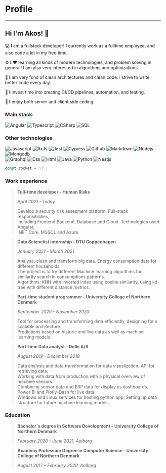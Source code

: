 # Profile

---

## Hi I'm Akos! 👋

💻 **I** am a fullstack developer! I currently work as a fulltime employee, and also code a lot in my free time.

⚙️ **I** ❤️ learning all kinds of modern technologies, and problem solving in general! I am also very interested in algorithms and optimizations.

🧹 **I** am very fond of clean architectures and clean code. I strive to write better code every day.

🧪 **I** invest time into creating CI/CD pipelines, automation, and testing.

🚀 **I** enjoy both server and client side coding.

### Main stack:

![Angular](https://img.shields.io/badge/-Angular-dd1b16?logo=angular&logoColor=black&style=flat)
![Typescript](https://img.shields.io/badge/-typescript-blue?logo=typescript&logoColor=white&style=flat)
![CSharp](https://img.shields.io/badge/-C%23-9B4993?logo=C-sharp&logoColor=black&style=flat)
![SQL](https://img.shields.io/badge/MSSQL-gray?logo=microsoft-sql-server&logoColor=white)

### Other technologies

![Javascript](https://img.shields.io/badge/-JavaScript-f7df1e?logo=javascript&logoColor=black&style=flat)
![RxJs](https://img.shields.io/badge/RxJs-E60E88?logo=reactivex&logoColor=white)
![Jest](https://img.shields.io/badge/Jest-white?logo=jest&logoColor=E60E88)
![Cypress](https://img.shields.io/badge/Cypress-white?logo=cypress&logoColor=green)
![Github](https://img.shields.io/badge/Github-black?logo=github&logoColor=purple)
![Markdown](https://img.shields.io/badge/Markdown-black?logo=markdown&logoColor=blue)
![Nodejs](https://img.shields.io/badge/-NodeJs-43853D?logo=node.js&logoColor=black&style=flat)
![Mongodb](https://img.shields.io/badge/MongoDB-4ea94b.svg?logo=mongodb&logoColor=white)  
![Graphql](https://img.shields.io/badge/GraphQL-161e26?logo=graphql&logoColor=e535ab)
![Css](https://img.shields.io/badge/CSS-white?logo=css3&logoColor=264de4)
![Html](https://img.shields.io/badge/HTML-grey?logo=html5&logoColor=e34c26)
![Java](https://img.shields.io/badge/Java-white?logo=java&logoColor=e34c26)
![Python](https://img.shields.io/badge/Python-306998?logo=python&logoColor=FFD43B)
![Nestjs](https://img.shields.io/badge/NestJs-470610?logo=nestjs&logoColor=ea2845)

```typescript
const rocket = '🚀';
```

### Work experience

> **Full-time developer - Human Risks**
>
> _April 2021 - Today_
>
> Develop a security risk assesment platform. Full-stack responsibilities,  
> including Frontend,Backend, Database and Cloud. Technologies used: Angular,  
> .NET Core, MSSQL and Azure.

> **Data Scienctist internship - DTU Coppenhagen**
>
> _January 2021 - March 2021_
>
> Analyse, clean and transform big data. Energy consumption data for different households.  
> The project is to try different Machine learning algorithms for similarity search in consumptions patterns.  
> Algorithms: KNN with inverted index using cosine similarity, using kd-tree with different distance metrics.

> **Part-time student programmer - University College of Northern Denmark**
>
> _September 2020 - November 2020_
>
> Tool for processing and transforming data efficiently, designing for a scalable architecture.  
> Predictions based on historic and live data as well as machine learning models.

> **Part-time Data analyst - Dolle A/S**
>
> _August 2019 - December 2019_
>
> Data analysis and data transformation for data visualization. API for retrieving data.  
> Working with data from production with a physical overview of machine sensors.  
> Combining sensor data and ERP data for display as dashboards. Power BI and Plotly-Dash for live data.  
> Windows and Linux services for hosting python app. Setting up data structure for future machine learning models.

### Education

> **Bachelor`s degree in Software Development - University College of Northern Denmark**
>
> _February 2020 - June 2021, Aalborg_

> **Academy Profession Degree in Computer Science - University College of Northern Denmark**
>
> _August 2017 – February 2020, Aalborg_
